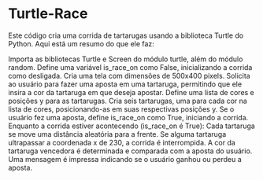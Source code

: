 # Turtle-Race
Este código cria uma corrida de tartarugas usando a biblioteca Turtle do Python. Aqui está um resumo do que ele faz:

Importa as bibliotecas Turtle e Screen do módulo turtle, além do módulo random.
Define uma variável is_race_on como False, inicializando a corrida como desligada.
Cria uma tela com dimensões de 500x400 pixels.
Solicita ao usuário para fazer uma aposta em uma tartaruga, permitindo que ele insira a cor da tartaruga em que deseja apostar.
Define uma lista de cores e posições y para as tartarugas.
Cria seis tartarugas, uma para cada cor na lista de cores, posicionando-as em suas respectivas posições y.
Se o usuário fez uma aposta, define is_race_on como True, iniciando a corrida.
Enquanto a corrida estiver acontecendo (is_race_on é True):
Cada tartaruga se move uma distância aleatória para a frente.
Se alguma tartaruga ultrapassar a coordenada x de 230, a corrida é interrompida.
A cor da tartaruga vencedora é determinada e comparada com a aposta do usuário.
Uma mensagem é impressa indicando se o usuário ganhou ou perdeu a aposta.
